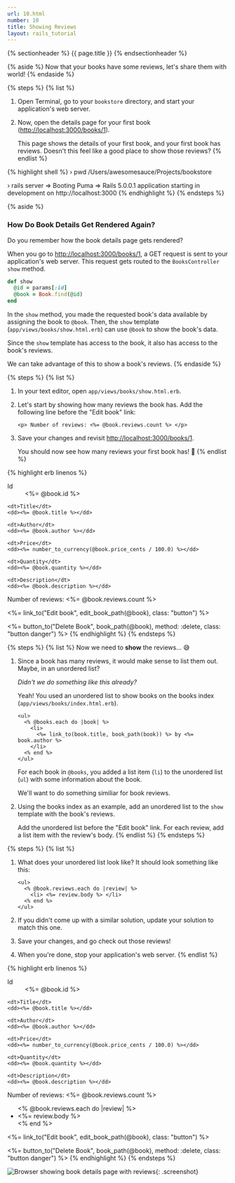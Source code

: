 ```yaml
---
url: 10.html
number: 10
title: Showing Reviews
layout: rails_tutorial
---
```

{% sectionheader %}
  {{ page.title }}
{% endsectionheader %}

{% aside %}
Now that your books have some reviews, let's share them with world!
{% endaside %}

{% steps %}
{% list %}
  1.  Open Terminal, go to your `bookstore` directory, and start your application's web server.

  1.  Now, open the details page for your first book ([http://localhost:3000/books/1](http://localhost:3000/books/1)).

      This page shows the details of your first book, and your first book has reviews. Doesn't this feel like a good place to show those reviews?
{% endlist %}

{% highlight shell %}
  › pwd
  /Users/awesomesauce/Projects/bookstore

  › rails server
  => Booting Puma
  => Rails 5.0.0.1 application starting in development on http://localhost:3000
{% endhighlight %}
{% endsteps %}

{% aside %}
### How Do Book Details Get Rendered Again?

Do you remember how the book details page gets rendered?

When you go to [http://localhost:3000/books/1](http://localhost:3000/books/1), a GET request is sent to your application's web server. This request gets routed to the `BooksController` `show` method.

```ruby
def show
  @id = params[:id]
  @book = Book.find(@id)
end
```

In the `show` method, you made the requested book's data available by assigning the book to `@book`. Then, the `show` template (`app/views/books/show.html.erb`) can use `@book` to show the book's data.

Since the `show` template has access to the book, it also has access to the book's reviews.

We can take advantage of this to show a book's reviews.
{% endaside %}

{% steps %}
{% list %}
  1.  In your text editor, open `app/views/books/show.html.erb`.

  1.  Let's start by showing how many reviews the book has. Add the following line before the "Edit book" link:

      ```erb
      <p> Number of reviews: <%= @book.reviews.count %> </p>
      ```

  1.  Save your changes and revisit [http://localhost:3000/books/1](http://localhost:3000/books/1).

      You should now see how many reviews your first book has! 🎉
{% endlist %}

{% highlight erb linenos %}
  <dl>
    <dt>Id</dt>
    <dd><%= @book.id %></dd>

    <dt>Title</dt>
    <dd><%= @book.title %></dd>

    <dt>Author</dt>
    <dd><%= @book.author %></dd>

    <dt>Price</dt>
    <dd><%= number_to_currency(@book.price_cents / 100.0) %></dd>

    <dt>Quantity</dt>
    <dd><%= @book.quantity %></dd>

    <dt>Description</dt>
    <dd><%= @book.description %></dd>
  </dl>

  <p> Number of reviews: <%= @book.reviews.count %> </p>

  <%= link_to("Edit book", edit_book_path(@book), class: "button") %>

  <%= button_to("Delete Book", book_path(@book), method: :delete, class: "button danger") %>
{% endhighlight %}
{% endsteps %}

{% steps %}
{% list %}
  Now we need to **show** the reviews... 😅

  1.  Since a book has many reviews, it would make sense to list them out. Maybe, in an unordered list?

      *Didn't we do something like this already?*

      Yeah! You used an unordered list to show books on the books index (`app/views/books/index.html.erb`).

      ```erb
      <ul>
        <% @books.each do |book| %>
          <li>
            <%= link_to(book.title, book_path(book)) %> by <%= book.author %>
          </li>
        <% end %>
      </ul>
      ```

      For each book in `@books`, you added a list item (`li`) to the unordered list (`ul`) with some information about the book.

      We'll want to do something similiar for book reviews.

  1.  Using the books index as an example, add an unordered list to the `show` template with the book's reviews.

      Add the unordered list before the "Edit book" link. For each review, add a list item with the review's body.
{% endlist %}
{% endsteps %}

{% steps %}
{% list %}
  1.  What does your unordered list look like? It should look something like this:

      ```erb
      <ul>
        <% @book.reviews.each do |review| %>
          <li> <%= review.body %> </li>
        <% end %>
      </ul>
      ```

  1.  If you didn't come up with a similar solution, update your solution to match this one.

  1.  Save your changes, and go check out those reviews!

  1.  When you're done, stop your application's web server.
{% endlist %}

{% highlight erb linenos %}
  <dl>
    <dt>Id</dt>
    <dd><%= @book.id %></dd>

    <dt>Title</dt>
    <dd><%= @book.title %></dd>

    <dt>Author</dt>
    <dd><%= @book.author %></dd>

    <dt>Price</dt>
    <dd><%= number_to_currency(@book.price_cents / 100.0) %></dd>

    <dt>Quantity</dt>
    <dd><%= @book.quantity %></dd>

    <dt>Description</dt>
    <dd><%= @book.description %></dd>
  </dl>

  <p> Number of reviews: <%= @book.reviews.count %> </p>

  <ul>
    <% @book.reviews.each do |review| %>
      <li> <%= review.body %> </li>
    <% end %>
  </ul>

  <%= link_to("Edit book", edit_book_path(@book), class: "button") %>

  <%= button_to("Delete Book", book_path(@book), method: :delete, class: "button danger") %>
{% endhighlight %}
{% endsteps %}

![Browser showing book details page with reviews]({{site.baseurl}}/assets/images/reviews_in_browser.png){: .screenshot}
